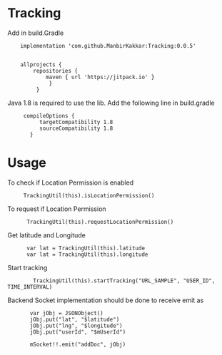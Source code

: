 # Tracking

Add in build.Gradle

        implementation 'com.github.ManbirKakkar:Tracking:0.0.5'


        allprojects {
            repositories {
                maven { url 'https://jitpack.io' }
                 }
             }
             
             
Java 1.8 is required to use the lib. Add the following line in build.gradle
             
         compileOptions {
              targetCompatibility 1.8
              sourceCompatibility 1.8
           }


# Usage

To check if Location Permission is enabled

         TrackingUtil(this).isLocationPermission()

To request if Location Permission

          TrackingUtil(this).requestLocationPermission()

Get latitude and Longitude

          var lat = TrackingUtil(this).latitude
          var lat = TrackingUtil(this).longitude
Start tracking

            TrackingUtil(this).startTracking("URL_SAMPLE", "USER_ID", TIME_INTERVAL)
            
          
Backend Socket implementation should be done to receive emit as

           var jObj = JSONObject()
           jObj.put("lat", "$latitude")
           jObj.put("lng", "$longitude")
           jObj.put("userId", "$mUserId")
           
           mSocket!!.emit("addDoc", jObj)
          